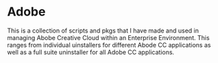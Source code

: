# Adobe
This is a collection of scripts and pkgs that I have made and used in managing Abobe Creative Cloud within an Enterprise Environment. This ranges from individual uinstallers for different Abode CC applications as well as a full suite uninstaller for all Adobe CC applications. 
